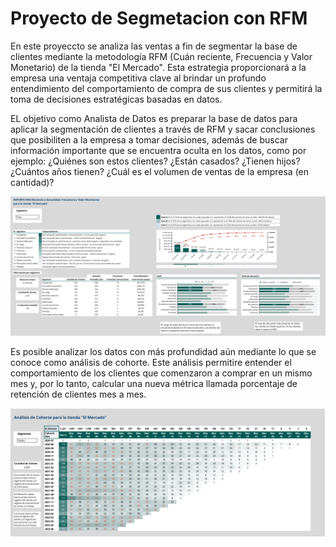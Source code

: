 # Proyecto de Segmetacion con RFM

En este proyeccto se analiza las ventas a fin de segmentar la base de clientes mediante la metodología RFM (Cuán reciente, Frecuencia y Valor Monetario) de la tienda "El Mercado". Esta estrategia proporcionará a la empresa una ventaja competitiva clave al brindar un profundo entendimiento del comportamiento de compra de sus clientes y permitirá la toma de decisiones estratégicas basadas en datos.

EL objetivo como Analista de Datos es preparar la base de datos para aplicar la segmentación de clientes a través de RFM y sacar conclusiones que posibiliten a la empresa a tomar decisiones, además de buscar información importante que se encuentra oculta en los datos, como por ejemplo: ¿Quiénes son estos clientes? ¿Están casados? ¿Tienen hijos? ¿Cuántos años tienen? ¿Cuál es el volumen de ventas de la empresa (en cantidad)?

![](reporteRFM.png)

Es posible analizar los datos con más profundidad aún mediante lo que se conoce como análisis de cohorte. Este análisis permitire entender el comportamiento de los clientes que comenzaron a comprar en un mismo mes y, por lo tanto, calcular una nueva métrica llamada porcentaje de retención de clientes mes a mes.

![](cohorte.png)
